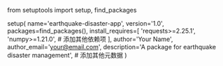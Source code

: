 from setuptools import setup, find_packages

setup(
    name='earthquake-disaster-app',
    version='1.0',
    packages=find_packages(),
    install_requires=[
        'requests>=2.25.1',
        'numpy>=1.21.0',
        # 添加其他依赖项
    ],
    author='Your Name',
    author_email='your@email.com',
    description='A package for earthquake disaster management',
    # 添加其他元数据
)
